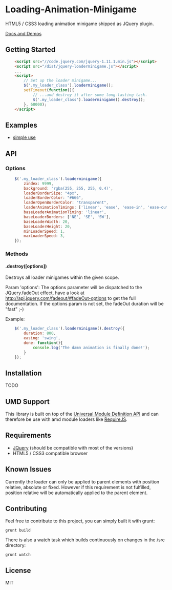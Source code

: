 # Loading-Animation-Minigame
HTML5 / CSS3 loading animation minigame shipped as JQuery plugin.

<!--<div><iframe width="100%" height="210" src="https://p0rnflake.github.io/loaderminigame/docs/demo/simple.html" frameborder="0"></iframe></div>-->

[Docs and Demos](https://p0rnflake.github.io/loaderminigame/)

## Getting Started

```html
    <script src="//code.jquery.com/jquery-1.11.1.min.js"></script>
    <script src="/dist/jquery-loaderminigame.js"></script>
    ...
    <script>
        // Set up the loader minigame...
        $('.my_loader_class').loaderminigame();
        setTimeout(function(){
            // ...and destroy it after some long-lasting task.
            $('.my_loader_class').loaderminigame().destroy();
        }, 60000);
    </script>
```

## Examples
 * [simple use](/docs/demo/simple.html)

## API

### Options

```js
    $('.my_loader_class').loaderminigame({
        zindex: 9999,
        background: 'rgba(255, 255, 255, 0.4)',
        loaderBorderSize: "4px",
        loaderBorderColor: "#666",
        loaderOpenBorderColor: "transparent",
        loaderAnimationTimings: ['linear', 'ease', 'ease-in', 'ease-out', 'ease-in-out'],
        baseLoaderAnimationTiming: 'linear',
        baseLoaderBorders: ['NE', 'SE', 'SW'],
        baseLoaderWidth: 20,
        baseLoaderHeight: 20,
        minLoaderSpeed: 1,
        maxLoaderSpeed: 3,
    });
```

### Methods

#### .destroy(\[options\])
Destroys all loader minigames within the given scope.

Param 'options':
The options parameter will be dispatched to the JQuery.fadeOut effect, have a look at <http://api.jquery.com/fadeout/#fadeOut-options> to get the full documentation.
If the options param is not set, the fadeOut duration will be "fast" ;-)

Example:
```js
    $('.my_loader_class').loaderminigame().destroy({
        duration: 800,
        easing: 'swing',
        done: function(){
            console.log('The damn animation is finally done!');
        }
    });
```

## Installation
TODO

## UMD Support
This library is built on top of the [Universal Module Definition API](https://github.com/umdjs/umd) and can therefore be use with amd module loaders like [RequireJS](http://requirejs.org/).

## Requirements
 * [JQuery](https://jquery.com/) (should be compatible with most of the versions)
 * HTML5 / CSS3 compatible browser

## Known Issues
Currently the loader can only be applied to parent elements with position relative, absolute or fixed.
However if this requirement is not fulfilled, position relative will be automatically applied to the parent element.

## Contributing

Feel free to contribute to this project, you can simply built it with grunt:
```shell
grunt build
```
There is also a watch task which builds continuously on changes in the /src directory:
```shell
grunt watch
```

## License
MIT